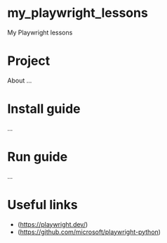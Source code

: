 # my_playwright_lessons
My Playwright lessons

# Project

About ...


# Install guide
...


# Run guide

...

# Useful links
- (https://playwright.dev/)
- (https://github.com/microsoft/playwright-python)
